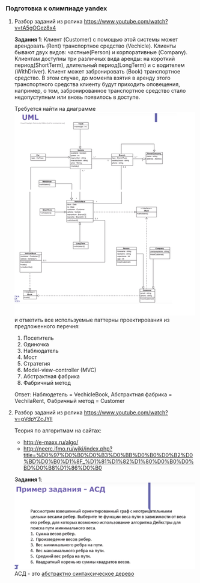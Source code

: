 ### Подготовка к олимпиаде yandex 

1. Разбор заданий из ролика https://www.youtube.com/watch?v=tA5gOGez8x4

    **Задания 1**:
    Клиент (Customer) с помощью этой системы может арендовать (Rent) транспортное средство (Vechicle). Клиенты бывают двух видов: частные(Person) и корпоративные (Company). Клиентам доступны три различных вида аренды: на короткий период(ShortTerm), длительный период(LongTerm) и с водителем (WithDriver).
    Клиент может забронировать (Book) транспортное средство. В этом случае, до момента взятия в аренду этого транспортного средства клиенту будут приходить оповещения, например, о том, забронированное транспортное средство стало недопуступным или вновь появилось в доступе.

    Требуется найти на диаграмме ![для задания](images/Webinar1Task1.png) и отметить все используемые паттерны проектирования из предложенного перечня:

    1. Посетитель
    2. Одиночка
    3. Наблюдатель
    4. Мост
    5. Стратегия
    6. Model-view-controller (MVC)
    7. Абстрактная фабрика
    8. Фабричный метод

    Ответ: Наблюдетель = VechicleBook, Абстрактная фабрика = VechilaRent,
    Фабричный метод = Customer


2. Разбор заданий из ролика https://www.youtube.com/watch?v=gVdpYZcJYlI

    Теория по алгоритмам на сайтах:
    + http://e-maxx.ru/algo/
    + http://neerc.ifmo.ru/wiki/index.php?title=%D0%97%D0%B0%D0%B3%D0%BB%D0%B0%D0%B2%D0%BD%D0%B0%D1%8F_%D1%81%D1%82%D1%80%D0%B0%D0%BD%D0%B8%D1%86%D0%B0

    **Задания 1**:
    ![для задания](images/Webinar2Task1.png)
    АСД - это [абстрактно синтаксическое дерево](https://ru.wikipedia.org/wiki/%D0%90%D0%B1%D1%81%D1%82%D1%80%D0%B0%D0%BA%D1%82%D0%BD%D0%BE%D0%B5_%D1%81%D0%B8%D0%BD%D1%82%D0%B0%D0%BA%D1%81%D0%B8%D1%87%D0%B5%D1%81%D0%BA%D0%BE%D0%B5_%D0%B4%D0%B5%D1%80%D0%B5%D0%B2%D0%BE)


